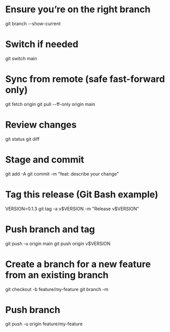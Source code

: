 # Ensure you’re on the right branch
git branch --show-current
# Switch if needed
git switch main

# Sync from remote (safe fast-forward only)
git fetch origin
git pull --ff-only origin main

# Review changes
git status
git diff

# Stage and commit
git add -A
git commit -m "feat: describe your change"

# Tag this release (Git Bash example)
VERSION=0.1.3
git tag -a v$VERSION -m "Release v$VERSION"

# Push branch and tag
git push -u origin main
git push origin v$VERSION

# Create a branch for a new feature from an existing branch
git checkout -b feature/my-feature
git branch -m <old-branch-name> <new-branch-name>

# Push branch
git push -u origin feature/my-feature
